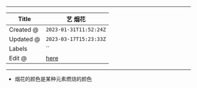 -----

| Title     | 艺 烟花                                                |
| --------- | --------------------------------------------------- |
| Created @ | `2023-01-31T11:52:24Z`                              |
| Updated @ | `2023-03-17T15:23:33Z`                              |
| Labels    | \`\`                                                |
| Edit @    | [here](https://github.com/junxnone/wiki/issues/104) |

-----

  - 烟花的颜色是某种元素燃烧的颜色
